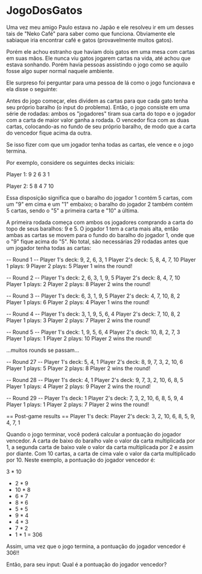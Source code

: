 # JogoDosGatos

Uma vez meu amigo Paulo estava no Japão e ele resolveu ir em um desses tais de "Neko Café"
para saber como que funciona. Obviamente ele sabiaque iria encontrar café e gatos (provavelmente muitos gatos).

Porém ele achou estranho que haviam dois gatos em uma mesa com cartas em suas mãos.
Ele nunca viu gatos jogarem cartas na vida, até achou que estava sonhando. Porém havia pessoas assistindo
o jogo como se aquilo fosse algo super normal naquele ambiente.

Ele surpreso foi perguntar para uma pessoa de lá como o jogo funcionava e ela disse o seguinte:

Antes do jogo começar, eles dividem as cartas para que cada gato tenha seu
próprio baralho (o input do problema). Então, o jogo consiste em
uma série de rodadas: ambos os "jogadores" tiram sua carta do topo e o
jogador com a carta de maior valor ganha a rodada. O vencedor fica com as
duas cartas, colocando-as no fundo de seu próprio baralho, de modo que a carta do vencedor fique acima da outra.

Se isso fizer com que um jogador tenha todas as cartas, ele vence e o jogo termina.

Por exemplo, considere os seguintes decks iniciais:

Player 1:
9
2
6
3
1

Player 2:
5
8
4
7
10

Essa disposição significa que o baralho do jogador 1 contém 5 cartas,
com um "9" em cima e um "1" embaixo; o baralho do jogador 2 também contém 5 cartas,
sendo o "5" a primeira carta e "10" a última.

A primeira rodada começa com ambos os jogadores comprando a carta do topo
de seus baralhos: 9 e 5. O jogador 1 tem a carta mais alta, então ambas as cartas
se movem para o fundo do baralho do jogador 1, onde que o "9" fique acima do "5".
No total, são necessárias 29 rodadas antes que um jogador tenha todas as cartas:

-- Round 1 --
Player 1's deck: 9, 2, 6, 3, 1
Player 2's deck: 5, 8, 4, 7, 10
Player 1 plays: 9
Player 2 plays: 5
Player 1 wins the round!

-- Round 2 --
Player 1's deck: 2, 6, 3, 1, 9, 5
Player 2's deck: 8, 4, 7, 10
Player 1 plays: 2
Player 2 plays: 8
Player 2 wins the round!

-- Round 3 --
Player 1's deck: 6, 3, 1, 9, 5
Player 2's deck: 4, 7, 10, 8, 2
Player 1 plays: 6
Player 2 plays: 4
Player 1 wins the round!

-- Round 4 --
Player 1's deck: 3, 1, 9, 5, 6, 4
Player 2's deck: 7, 10, 8, 2
Player 1 plays: 3
Player 2 plays: 7
Player 2 wins the round!

-- Round 5 --
Player 1's deck: 1, 9, 5, 6, 4
Player 2's deck: 10, 8, 2, 7, 3
Player 1 plays: 1
Player 2 plays: 10
Player 2 wins the round!

...muitos rounds se passam...

-- Round 27 --
Player 1's deck: 5, 4, 1
Player 2's deck: 8, 9, 7, 3, 2, 10, 6
Player 1 plays: 5
Player 2 plays: 8
Player 2 wins the round!

-- Round 28 --
Player 1's deck: 4, 1
Player 2's deck: 9, 7, 3, 2, 10, 6, 8, 5
Player 1 plays: 4
Player 2 plays: 9
Player 2 wins the round!

-- Round 29 --
Player 1's deck: 1
Player 2's deck: 7, 3, 2, 10, 6, 8, 5, 9, 4
Player 1 plays: 1
Player 2 plays: 7
Player 2 wins the round!


== Post-game results ==
Player 1's deck: 
Player 2's deck: 3, 2, 10, 6, 8, 5, 9, 4, 7, 1

Quando o jogo terminar, você poderá calcular a pontuação do jogador vencedor.
A carta de baixo do baralho vale o valor da carta multiplicada por 1,
a segunda carta de baixo vale o valor da carta multiplicada por 2 e assim por diante.
Com 10 cartas, a carta de cima vale o valor da carta multiplicado por 10.
Neste exemplo, a pontuação do jogador vencedor é:

   3 * 10
+  2 *  9
+ 10 *  8
+  6 *  7
+  8 *  6
+  5 *  5
+  9 *  4
+  4 *  3
+  7 *  2
+  1 *  1
= 306

Assim, uma vez que o jogo termina, a pontuação do jogador vencedor é 306!!

Então, para seu input: Qual é a pontuação do jogador vencedor?
